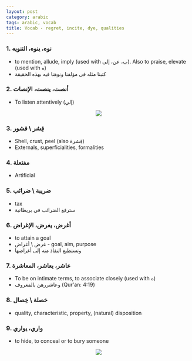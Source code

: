 ```yaml
---
layout: post
category: arabic
tags: arabic, vocab
title: Vocab - regret, incite, dye, qualities
---
```


### 1. نوه، ينوه، التنويه
- to mention, allude, imply (used with ب، عن، إلى). Also to praise, elevate (used with ه)
- كتبنا مثله في مؤلفنا ونوهنا فيه بهذه الحقيقة

### 2. أنصت، ينصت، الإنصات
- To listen attentively (إلي)
<center> <img src = "{{baseurl}}/assets/img/posts/arabic/nct.png">
</center>

### 3. قِشر \ قشور
- Shell, crust, peel (also قِشرة)
- Externals, superficialities, formalities

### 4. مفتعلة
- Artificial

### 5.  ضريبة \ ضرائب
- tax
- سترفع الضرائب في بريطانية

### 6. أغرض، يغرض، الإغراض
- to attain a goal
- غرض \ أغراض - goal, aim, purpose
- وتستطيع النفاذ منه إلى أغراضها

### 7. عاشر، يعاشر، المعاشرة
- To be on intimate terms, to associate closely (used with ه)
- وعاشررهن بالمعروف (Qur'an: 4:19)

### 8. خصلة \ خِصال
-  quality, characteristic, property, (natural) disposition

### 9. واري، يواري
- to hide, to conceal or to bury someone
<center> <img src = "{{baseurl}}/assets/img/posts/arabic/wry.png">
</center>
